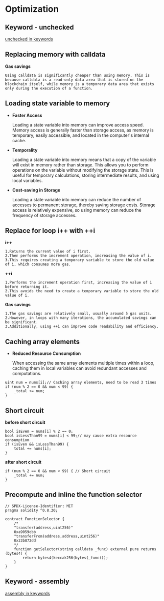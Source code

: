 # Optimization


## Keyword - unchecked
[unchecked in keywords](../keywords/README.md/#unchecked)

## Replacing memory with calldata
**Gas savings**

    Using calldata is significantly cheaper than using memory. This is because calldata is a read-only data area that is stored on the blockchain itself, while memory is a temporary data area that exists only during the execution of a function.
## Loading state variable to memory
- **Faster Access**
  
    Loading a state variable into memory can improve access speed. Memory access is generally faster than storage access, as memory is temporary, easily accessible, and located in the computer's internal cache.

- **Temporality**

    Loading a state variable into memory means that a copy of the variable will exist in memory rather than storage. This allows you to perform operations on the variable without modifying the storage state. This is useful for temporary calculations, storing intermediate results, and using local variables.

- **Cost-saving in Storage**

    Loading a state variable into memory can reduce the number of accesses to permanent storage, thereby saving storage costs. Storage access is relatively expensive, so using memory can reduce the frequency of storage accesses.
## Replace for loop i++ with ++i
**i++**
```
1.Returns the current value of i first.
2.Then performs the increment operation, increasing the value of i.
3.This requires creating a temporary variable to store the old value of i, which consumes more gas.
```
**++i**
```
1.Performs the increment operation first, increasing the value of i before returning it.
2.This avoids the need to create a temporary variable to store the old value of i.
```
**Gas savings**
```
1.The gas savings are relatively small, usually around 5 gas units.
2.However, in loops with many iterations, the accumulated savings can be significant.
3.Additionally, using ++i can improve code readability and efficiency.
```
## Caching array elements
- **Reduced Resource Consumption**

    When accessing the same array elements multiple times within a loop, caching them in local variables can avoid redundant accesses and computations.
```
uint num = nums[i];// Caching array elements, need to be read 3 times
if (num % 2 == 0 && num < 99) {
    _total += num;
}
```
## Short circuit
**before short circuit**
```
bool isEven = nums[i] % 2 == 0;
bool isLessThan99 = nums[i] < 99;// may cause extra resource consumption
if (isEven && isLessThan99) {
    total += nums[i];
}
```
**after short circuit**
```
if (num % 2 == 0 && num < 99) { // Short circuit
    _total += num;
}
```
## Precompute and inline the function selector
```
// SPDX-License-Identifier: MIT
pragma solidity ^0.8.20;

contract FunctionSelector {
    /*
    "transfer(address,uint256)"
    0xa9059cbb
    "transferFrom(address,address,uint256)"
    0x23b872dd
    */
    function getSelector(string calldata _func) external pure returns (bytes4) {
        return bytes4(keccak256(bytes(_func)));
    }
}

```
## Keyword - assembly
[assembly in keywords](../keywords/README.md)

